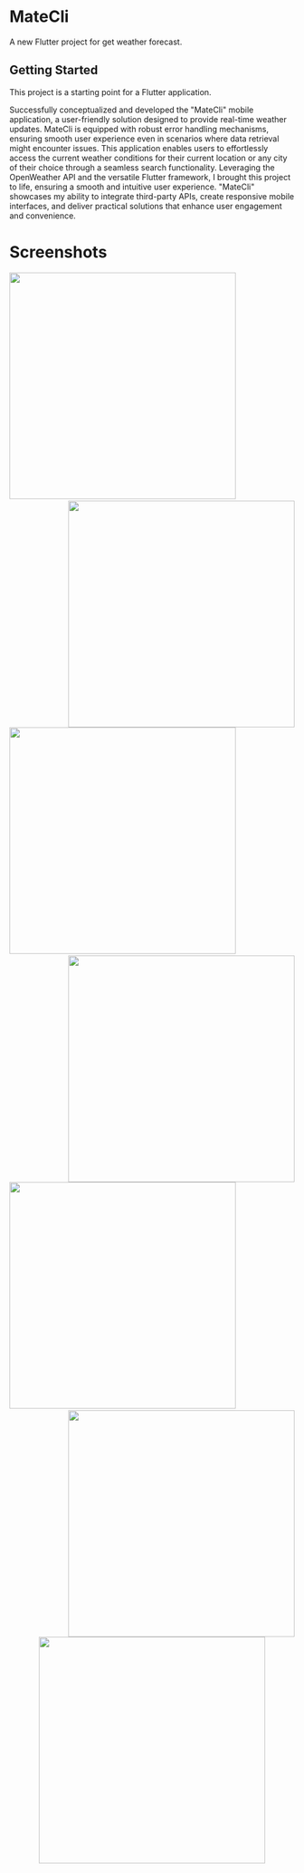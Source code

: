 # MateCli 

A new Flutter project for get weather forecast.

## Getting Started

This project is a starting point for a Flutter application.

Successfully conceptualized and developed the "MateCli" mobile application, a user-friendly solution designed to provide real-time weather updates. MateCli is equipped with robust error handling mechanisms, ensuring smooth user experience even in scenarios where data retrieval might encounter issues. This application enables users to effortlessly access the current weather conditions for their current location or any city of their choice through a seamless search functionality. Leveraging the OpenWeather API and the versatile Flutter framework, I brought this project to life, ensuring a smooth and intuitive user experience. "MateCli" showcases my ability to integrate third-party APIs, create responsive mobile interfaces, and deliver practical solutions that enhance user engagement and convenience.

# Screenshots
<img src="https://github.com/chaniru-puldith/EzyQuizzy-flutter-app/assets/131237062/524da7ce-0189-43ef-b933-6404d5f38533" width="400px">
<img src="https://github.com/chaniru-puldith/EzyQuizzy-flutter-app/assets/131237062/c3772f96-9ec3-49f8-960f-b649623d0e52" width="400px" align="right">&nbsp;&nbsp;<br><br>
<img src="https://github.com/chaniru-puldith/EzyQuizzy-flutter-app/assets/131237062/b6855625-ad76-4b34-839b-358902a6dcb4" width="400px">
<img src="https://github.com/chaniru-puldith/EzyQuizzy-flutter-app/assets/131237062/54038471-e6a8-46e1-8cd8-64de2c5c7ba2" width="400px" align="right">&nbsp;&nbsp;<br><br>
<img src="https://github.com/chaniru-puldith/EzyQuizzy-flutter-app/assets/131237062/26f3ca24-311f-4236-9e14-a0361422de4c" width="400px">
<img src="https://github.com/chaniru-puldith/EzyQuizzy-flutter-app/assets/131237062/7b100e74-2c27-40ae-b555-644377274d8d" width="400px" align="right">&nbsp;&nbsp;<br><br>
<p align="center">
  <img src="https://github.com/chaniru-puldith/EzyQuizzy-flutter-app/assets/131237062/69f423c1-1b8f-41c6-8403-58b9326725de" width="400px">
</p>
